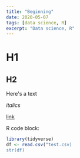 ```yaml
---
title: "Beginning"
date: 2020-05-07
tags: [data science, R]
excerpt: "Data science, R"
---
```


# H1

## H2

Here's a text

*italics*

[link](https://google.com)

R code block:
```r
library(tidyverse)
df <- read.csv("test.csv)
str(df)
```
